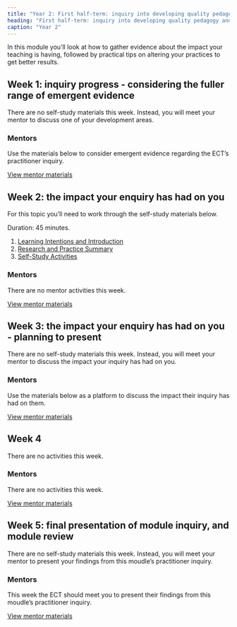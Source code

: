 ```yaml
---
title: "Year 2: First half-term: inquiry into developing quality pedagogy and making productive use of assessment (part 3)"
heading: "First half-term: inquiry into developing quality pedagogy and making productive use of assessment (part 3)"
caption: "Year 2"
---
```


In this module you’ll look at how to gather evidence about the impact your teaching is having, followed by practical tips on altering your practices to get better results.

## Week 1: inquiry progress - considering the fuller range of emergent evidence

There are no self-study materials this week. Instead, you will meet your mentor to discuss one of your development areas.


### Mentors

Use the materials below to consider emergent evidence regarding the ECT’s practitioner inquiry.

[View mentor materials](/ucl/year-2-inquiry-into-developing-quality-pedagogy-and-making-productive-use-of-assessment-part-3/summer-week-1-mentor-materials)

## Week 2: the impact your enquiry has had on you

For this topic you’ll need to work through the self-study materials below.

Duration: 45 minutes.

1. [Learning Intentions and Introduction](/ucl/year-2-inquiry-into-developing-quality-pedagogy-and-making-productive-use-of-assessment-part-3/summer-week-2-ect-learning-intentions-and-introduction)
2. [Research and Practice Summary](/ucl/year-2-inquiry-into-developing-quality-pedagogy-and-making-productive-use-of-assessment-part-3/summer-week-2-ect-research-and-practice-summary)
3. [Self-Study Activities](/ucl/year-2-inquiry-into-developing-quality-pedagogy-and-making-productive-use-of-assessment-part-3/summer-week-2-ect-self-study-activities)

### Mentors

There are no mentor activities this week.

[View mentor materials](/ucl/year-2-inquiry-into-developing-quality-pedagogy-and-making-productive-use-of-assessment-part-3/summer-week-2-mentor-materials)

## Week 3: the impact your enquiry has had on you - planning to present

There are no self-study materials this week. Instead, you will meet your mentor to discuss the impact your inquiry has had on you.


### Mentors

Use the materials below as a platform to discuss the impact their inquiry has had on them.

[View mentor materials](/ucl/year-2-inquiry-into-developing-quality-pedagogy-and-making-productive-use-of-assessment-part-3/summer-week-3-mentor-materials)

## Week 4

There are no activities this week.


### Mentors

There are no activities this week.

[View mentor materials](/ucl/year-2-inquiry-into-developing-quality-pedagogy-and-making-productive-use-of-assessment-part-3/summer-week-4-mentor-materials)

## Week 5: final presentation of module inquiry, and module review

There are no self-study materials this week. Instead, you will meet your mentor to present your findings from this moudle’s practitioner inquiry.


### Mentors

This week the ECT should meet you to present their findings from this moudle’s practitioner inquiry.

[View mentor materials](/ucl/year-2-inquiry-into-developing-quality-pedagogy-and-making-productive-use-of-assessment-part-3/summer-week-5-mentor-materials)
